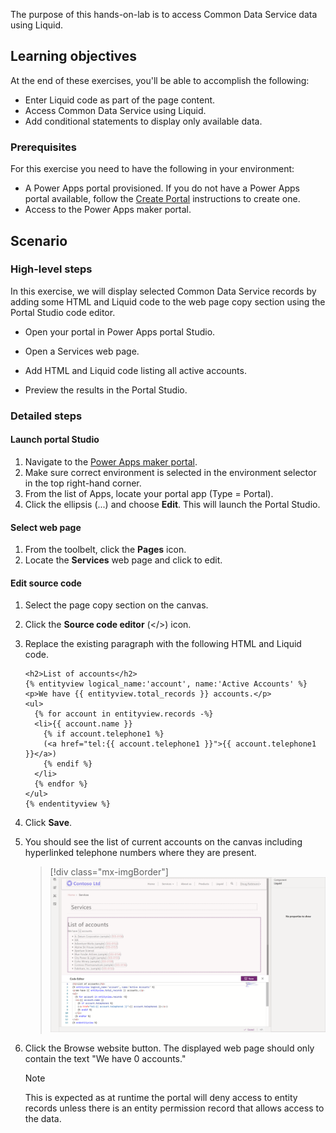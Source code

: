 The purpose of this hands-on-lab is to access Common Data Service data using Liquid.

## Learning objectives

At the end of these exercises, you'll be able to accomplish the following:

* Enter Liquid code as part of the page content.
* Access Common Data Service using Liquid.
* Add conditional statements to display only available data.

### Prerequisites

For this exercise you need to have the following in your environment:

- A Power Apps portal provisioned. If you do not have a Power Apps portal available, follow the [Create Portal](https://docs.microsoft.com/powerapps/maker/portals/create-portal/?azure-portal=true) instructions to create one.
- Access to the Power Apps maker portal.

## Scenario

### High-level steps

In this exercise, we will display selected Common Data Service records by adding some HTML and Liquid code to the web page copy section using the Portal Studio code editor.  

* Open your portal in Power Apps portal Studio.

* Open a Services web page.

* Add HTML and Liquid code listing all active accounts.

* Preview the results in the Portal Studio.

### Detailed steps

#### Launch portal Studio

1. Navigate to the [Power Apps maker portal](https://make.powerapps.com/?azure-portal=true).
1. Make sure correct environment is selected in the environment selector in the top right-hand corner.
1. From the list of Apps, locate your portal app (Type = Portal).
1. Click the ellipsis (...) and choose **Edit**.  This will launch the Portal Studio.

#### Select web page

1. From the toolbelt, click the **Pages** icon.
1. Locate the **Services** web page and click to edit.

#### Edit source code

1. Select the page copy section on the canvas.

1. Click the **Source code editor** (</>) icon.

1. Replace the existing paragraph with the following HTML and Liquid code.

   ```twig
   <h2>List of accounts</h2>
   {% entityview logical_name:'account', name:'Active Accounts' %}
   <p>We have {{ entityview.total_records }} accounts.</p>
   <ul>
     {% for account in entityview.records -%}
     <li>{{ account.name }}
       {% if account.telephone1 %}
       (<a href="tel:{{ account.telephone1 }}">{{ account.telephone1 }}</a>)
       {% endif %}
     </li>
     {% endfor %}
   </ul>
   {% endentityview %}
   ```

1. Click **Save**.

1. You should see the list of current accounts on the canvas including hyperlinked telephone numbers where they are present.
   > [!div class="mx-imgBorder"]
   > [![List of accounts appears in Portal Studio](../media/liquid-exercise.png)](../media/liquid-exercise.png#lightbox)

1. Click the Browse website button. The displayed web page should only contain the text "We have 0 accounts."

    > [!NOTE]
    > This is expected as at runtime the portal will deny access to entity records unless there is an entity permission record that allows access to the data.
